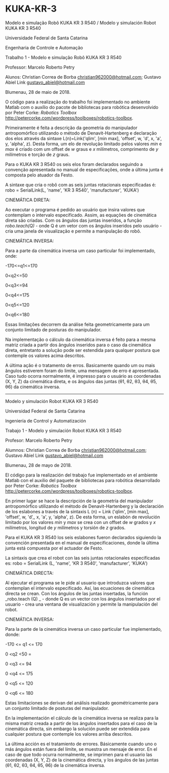 # KUKA-KR-3
Modelo e simulação Robô KUKA KR 3 R540 / Modelo y simulación Robot KUKA KR 3 R540

Universidade Federal de Santa Catarina

Engenharia de Controle e Automação

Trabalho 1 - Modelo e simulação Robô KUKA KR 3 R540

Professor: Marcelo Roberto Petry

Alunos: Christian Correa de Borba <christian962000@hotmail.com>; Gustavo Abiel Link <gustavo_abiel@hotmail.com>

Blumenau, 28 de maio de 2018.

O código para a realização do trabalho foi implementado no ambiente Matlab com o auxílio do pacote de bibliotecas para robótica desenvolvido por Peter Corke: _Robotics Toolbox_ <http://petercorke.com/wordpress/toolboxes/robotics-toolbox>.

Primeiramente é feita a descrição da geometria do manipulador antropomórfico utilizando o método de Denavit-Hartenberg e declaração dos elos através da sintaxe L(n)=Link('qlim', [min max], 'offset', w, 'd', x, 'a', y, 'alpha', z). 
Desta forma, um elo de revolução limitado pelos valores _min_ e _max_ é criado com um offset de _w_ graus e _x_ milímetros, comprimento de _y_ milímetros e torção de _z_ graus.

Para o KUKA KR 3 R540 os seis elos foram declarados seguindo a convenção apresentada no manual de especificações, onde a última junta é composta pelo atuador da Festo.

A sintaxe que cria o robô com as seis juntas rotacionais especificadas é: robo = SerialLink(L, 'name', 'KR 3 R540', 'manufacturer', 'KUKA')

CINEMÁTICA DIRETA:

Ao executar o programa é pedido ao usuário que insira valores que contemplam o intervalo especificado. Assim, as equações de cinemática direta são criadas. Com os ângulos das juntas inseridos, a função _robo.teach(Q)_ - onde Q é um vetor com os ângulos inseridos pelo usuário - cria uma janela de visualização e permite a manipulação do robô. 

CINEMÁTICA INVERSA:

Para a parte da cinemática inversa um caso particular foi implementado, onde:

-170<=q1<=170

0<q2<=50

0<q3<=94

0<q4<=175

0<q5<=120

0<q6<=180

Essas limitações decorrem da análise feita geometricamente para um conjunto limitado de posturas do manipulador.

Na implementação o cálculo da cinemática inversa é feito para a mesma matriz criada a partir dos ângulos inseridos para o caso da cinemática direta, entretanto a solução pode ser estendida para qualquer postura que contemple os valores acima descritos.

A última ação é o tratamento de erros. Basicamente quando um ou mais ângulos estiverem foram do limite, uma mensagem de erro é apresentada. Caso tudo ocorra normalmente, é impresso para o usuário as coordenadas (X, Y, Z) da cinemática direta, e os ângulos das juntas (θ1, θ2, θ3, θ4, θ5, θ6) da cinemática inversa.


______________________________________________________________________________________________________________________________


Modelo y simulación Robot KUKA KR 3 R540

Universidad Federal de Santa Catarina

Ingeniería de Control y Automatización

Trabajo 1 - Modelo y simulación Robot KUKA KR 3 R540

Profesor: Marcelo Roberto Petry

Alumnos: Christian Correa de Borba <christian962000@hotmail.com>; Gustavo Abiel Link <gustavo_abiel@hotmail.com>

Blumenau, 28 de mayo de 2018.

El código para la realización del trabajo fue implementado en el ambiente Matlab con el auxilio del paquete de bibliotecas para robótica desarrollado por Peter Corke: _Robotics Toolbox_ <http://petercorke.com/wordpress/toolboxes/robotics-toolbox>.

En primer lugar se hace la descripción de la geometría del manipulador antropomórfico utilizando el método de Denavit-Hartenberg y la declaración de los eslabones a través de la sintaxis L (n) = Link ('qlim', [min max], 'offset', w, 'd',, x, 'a', y, 'alpha', z).
De esta forma, un eslabón de revolución limitado por los valores _min_ y _max_ se crea con un offset de _w_ grados y _x_ milímetros, longitud de _y_ milímetros y torsión de _z_ grados.

Para el KUKA KR 3 R540 los seis eslabones fueron declarados siguiendo la convención presentada en el manual de especificaciones, donde la última junta está compuesta por el actuador de Festo.

La sintaxis que crea el robot con las seis juntas rotacionales especificadas es: robo = SerialLink (L, 'name', 'KR 3 R540', 'manufacturer', 'KUKA')

CINEMÁTICA DIRECTA:

Al ejecutar el programa se le pide al usuario que introduzca valores que contemplan el intervalo especificado. Así, las ecuaciones de cinemática directa se crean. Con los ángulos de las juntas insertadas, la función _robo.teach (Q) _ - donde Q es un vector con los ángulos insertados por el usuario - crea una ventana de visualización y permite la manipulación del robot.

CINEMÁTICA INVERSA:

Para la parte de la cinemática inversa un caso particular fue implementado, donde:

-170 <= q1 <= 170

0 <q2 <50 =

0 <q3 <= 94

0 <q4 <= 175

0 <q5 <= 120

0 <q6 <= 180

Estas limitaciones se derivan del análisis realizado geométricamente para un conjunto limitado de posturas del manipulador.

En la implementación el cálculo de la cinemática inversa se realiza para la misma matriz creada a partir de los ángulos insertados para el caso de la cinemática directa, sin embargo la solución puede ser extendida para cualquier postura que contemple los valores arriba descritos.

La última acción es el tratamiento de errores. Básicamente cuando uno o más ángulos están fuera del límite, se muestra un mensaje de error. En el caso de que todo ocurra normalmente, se imprimen para el usuario las coordenadas (X, Y, Z) de la cinemática directa, y los ángulos de las juntas (θ1, θ2, θ3, θ4, θ5, θ6) de la cinemática inversa.
